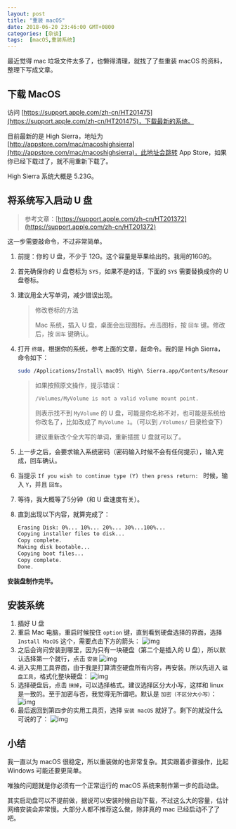 ```yaml
---
layout: post
title: "重装 macOS"
date: 2018-06-20 23:46:00 GMT+0800
categories: [杂谈]
tags:  [macOS,重装系统]
---
```


最近觉得 mac 垃圾文件太多了，也懒得清理，就找了了些重装 macOS 的资料，整理下写成文章。

<!-- more -->

## 下载 MacOS

访问 [https://support.apple.com/zh-cn/HT201475](https://support.apple.com/zh-cn/HT201475)，下载最新的系统。

目前最新的是 High Sierra，地址为 [http://appstore.com/mac/macoshighsierra](http://appstore.com/mac/macoshighsierra)，此地址会跳转 App Store，如果你已经下载过了，就不用重新下载了。

High Sierra 系统大概是 5.23G。

## 将系统写入启动 U 盘

> 参考文章：[https://support.apple.com/zh-cn/HT201372](https://support.apple.com/zh-cn/HT201372)

这一步需要敲命令，不过非常简单。

1. 前提：你的 U 盘，不少于 12G。这个容量是苹果给出的。我用的16G的。

2. 首先确保你的 U 盘卷标为 `SYS`，如果不是的话，下面的 `SYS` 需要替换成你的 U 盘卷标。

3. 建议用全大写单词，减少错误出现。

    > 修改卷标的方法
    >
    > Mac 系统，插入 U 盘，桌面会出现图标。点击图标，按 `回车` 键。修改后，按 `回车` 键确认。

4. 打开 `终端`，根据你的系统，参考上面的文章，敲命令。我的是 High Sierra，命令如下：

    ```bash
    sudo /Applications/Install\ macOS\ High\ Sierra.app/Contents/Resources/createinstallmedia --volume /Volumes/SYS --applicationpath /Applications/Install\ macOS\ High\ Sierra.app
    ```
    
    > 如果按照原文操作，提示错误：
    >
    > ```bash
    > /Volumes/MyVolume is not a valid volume mount point.
    > ```
    > 
    > 则表示找不到 `MyVolume` 的 U 盘，可能是你名称不对，也可能是系统给你改名了，比如改成了 `MyVolume 1`。（可以到 `/Volumes/` 目录检查下）
    > 
    > 建议重新改个全大写的单词，重新插拔 U 盘就可以了。

5. 上一步之后，会要求输入系统密码（密码输入时候不会有任何提示），输入完成，回车确认。
6. 当提示 `If you wish to continue type (Y) then press return: ` 时候，输入 `Y`，并且 `回车`。
7. 等待，我大概等了5分钟（和 U 盘速度有关）。
8. 直到出现以下内容，就算完成了：

    ```bash
    Erasing Disk: 0%... 10%... 20%... 30%...100%...
    Copying installer files to disk...
    Copy complete.
    Making disk bootable...
    Copying boot files...
    Copy complete.
    Done.
    ```

**安装盘制作完毕。**

## 安装系统

1. 插好 U 盘
2. 重启 Mac 电脑，重启时候按住 `option` 键，直到看到硬盘选择的界面，选择 `Install MacOS` 这个，需要点击下方的箭头：
    ![img](https://cdn0.yukapril.com/blog/2018-06-20-install-macos-1.JPG-wm.white)
3.  之后会询问安装到哪里，因为只有一块硬盘（第二个是插入的 U 盘），所以默认选择第一个就行，点击 `安装` 
    ![img](https://cdn0.yukapril.com/blog/2018-06-20-install-macos-2.JPG-wm.white)
4. 进入实用工具界面，由于我是打算清空硬盘所有内容，再安装。所以先进入 `磁盘工具`，格式化整块硬盘：
    ![img](https://cdn0.yukapril.com/blog/2018-06-20-install-macos-3.JPG-wm.white)
5. 选择硬盘后，点击 `抹掉`，可以选择格式。建议选择区分大小写，这样和 linux 是一致的。至于加密与否，我觉得无所谓吧。默认是 `加密（不区分大小写）`：
    ![img](https://cdn0.yukapril.com/blog/2018-06-20-install-macos-4.JPG-wm.white)
6. 最后返回到第四步的实用工具页，选择 `安装 macOS` 就好了。剩下的就没什么可说的了：
    ![img](https://cdn0.yukapril.com/blog/2018-06-20-install-macos-5.JPG-wm.white)

## 小结

我一直以为 macOS 很稳定，所以重装做的也非常复杂。其实跟着步骤操作，比起 Windows 可能还要更简单。

唯独的问题就是你必须有一个正常运行的 macOS 系统来制作第一步的启动盘。

其实启动盘可以不提前做，据说可以安装时候自动下载，不过这么大的容量，估计网络安装会非常慢。大部分人都不推荐这么做，除非真的 mac 已经启动不了了吧。
